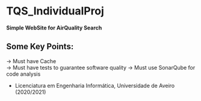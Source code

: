 # TQS_IndividualProj

  **Simple WebSite for AirQuality Search**

## Some Key Points:
  -> Must have Cache  
  -> Must have tests to guarantee software quality
  -> Must use SonarQube for code analysis
  
  - Licenciatura em Engenharia Informática, Universidade de Aveiro   (2020/2021)
